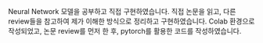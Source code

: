 Neural Network 모델을 공부하고 직접 구현하였습니다.
직접 논문을 읽고, 다른 review들을 참고하여 제가 이해한 방식으로 정리하고 구현하였습니다.
Colab 환경으로 작성되었고, 논문 review를 먼저 한 후, pytorch를 활용한 코드를 작성하였습니다.

  
 
